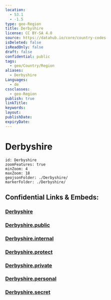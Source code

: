 ```yaml
---
location:
  - 53.1
  - -1.5
type: geo-Region
title: Derbyshire
license: CC BY-SA 4.0
source: https://datahub.io/core/country-codes
isDeleted: false
isReadOnly: false
draft: false
confidential: public
tags:
  - geo/Country/Region
aliases:
  - Derbyshire
Languages:
  - de
cssclasses:
  - geo-Region
publish: true
linkTitle:
keywords:
layout:
publishDate:
expiryDate:
---
```


# Derbyshire

```leaflet
id: Derbyshire
zoomFeatures: true 
minZoom: 4 
maxZoom: 18
geojsonFolder: ./Derbyshire/
markerFolder: ./Derbyshire/
```


## Confidential Links & Embeds: 

### [Derbyshire](/_Standards/Earth/Continent/Europe/Europe~North/UK/England/Regions~England/East_Midlands/Derbyshire.md) 

### [Derbyshire.public](/_public/Earth/Continent/Europe/Europe~North/UK/England/Regions~England/East_Midlands/Derbyshire.public.md) 

### [Derbyshire.internal](/_internal/Earth/Continent/Europe/Europe~North/UK/England/Regions~England/East_Midlands/Derbyshire.internal.md) 

### [Derbyshire.protect](/_protect/Earth/Continent/Europe/Europe~North/UK/England/Regions~England/East_Midlands/Derbyshire.protect.md) 

### [Derbyshire.private](/_private/Earth/Continent/Europe/Europe~North/UK/England/Regions~England/East_Midlands/Derbyshire.private.md) 

### [Derbyshire.personal](/_personal/Earth/Continent/Europe/Europe~North/UK/England/Regions~England/East_Midlands/Derbyshire.personal.md) 

### [Derbyshire.secret](/_secret/Earth/Continent/Europe/Europe~North/UK/England/Regions~England/East_Midlands/Derbyshire.secret.md)

